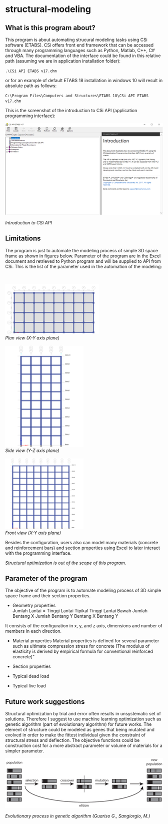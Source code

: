 # structural-modeling

## What is this program about?
This program is about automating strucural modeling tasks using CSi software (ETABS).
CSi offers front end framework that can be accessed through many programming languages such as Python, Matlab, C++, C# and VBA.
The documentation of the interface could be found in this relative path (assuming we are in application installation folder):

`.\CSi API ETABS v17.chm`

or for an example of default ETABS 18 installation in windows 10 will result in absolute path as follows:

`C:\Program Files\Computers and Structures\ETABS 18\CSi API ETABS v17.chm`

This is the screenshot of the introduction to CSi API (application programming interface):

<img src="img/1.PNG" alt="CSi API" width="700"/>

*Introduction to CSi API*

## Limitations
The program is just to automate the modeling process of simple 3D space frame as shown in figures below.
Parameter of the program are in the Excel document and retrieved to Python program and will be supplied to API from CSi. This is the list of the parameter used in the automation of the modeling:

<br> <br> <img src="img/2.png" alt="CSi API" width="300"/>
<br> *Plan view (X-Y axis plane)* <br> <br> <img src="img/3.png" alt="CSi API" width="250"/>
<br> *Side view (Y-Z axis plane)* <br> <br> <img src="img/4.png" alt="CSi API" width="250"/>
<br> *Front view (X-Y axis plane)*

Besides the configuration, users also can model many materials (concrete and reinforcement bars) and section properties using Excel to later interact with the programming interface.


*Structural optimization is out of the scope of this program.*

## Parameter of the program


The objective of the program is to automate modeling process of 3D simple space frame and their section properties.
- Geometry properties <br>
Jumlah Lantai = 
Tinggi Lantai Tipikal
Tinggi Lantai Bawah
Jumlah Bentang X
Jumlah Bentang Y
Bentang X
Bentang Y

It consists of the configuration in x, y, and z axis, dimensions and number of members in each direction.


- Material properties
Material properties is defined for several parameter such as ultimate compression stress for concrete 
(The modulus of elasticity is derived by empirical formula for conventional reinforced concrete)"

- Section properties

- Typical dead load

- Typical live load

## Future work suggestions
Structural optimization by trial and error often results in unsystematic set of solutions. 
Therefore I suggest to use machine learning optimization such as genetic algorithm (part of evolutionary algorithm) for future works.
The element of structure could be modeled as genes that being mutated and evolved in order to make the fittest individual given the constraint of structural stress and deflection.
The objective functions could be construction cost for a more abstract parameter or volume of materials for a simpler parameter.

<img src="img/5.webp" alt="CSi API" width="700"/>

*Evolutionary process in genetic algorithm (Guariso G., Sangiorgio, M.)*
